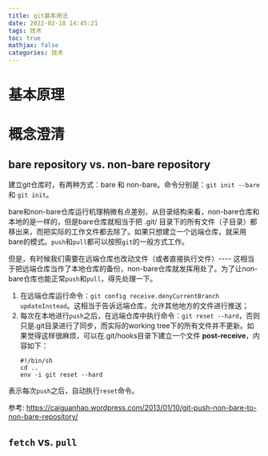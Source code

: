 ```yaml
---
title: git基本用法
date: 2022-02-18 14:45:21
tags: 技术
toc: true
mathjax: false
categories: 技术
---
```

# 基本原理

# 概念澄清
## bare repository vs. non-bare repository
建立git仓库时，有两种方式：bare 和 non-bare。命令分别是：`git init --bare` 和 `git init`。

bare和non-bare仓库运行机理稍微有点差别，从目录结构来看，non-bare仓库和本地的是一样的，但是bare仓库就相当于把 .git/ 目录下的所有文件（子目录）都移出来，而把实际的工作文件都去除了。如果只想建立一个远端仓库，就采用bare的模式。`push`和`pull`都可以按照`git`的一般方式工作。

但是，有时候我们需要在远端仓库也改动文件（或者直接执行文件）---- 这相当于把远端仓库当作了本地仓库的备份，non-bare仓库就发挥用处了。为了让non-bare仓库也能正常`push`和`pull`，得先处理一下。
1. 在远端仓库运行命令：`git config receive.denyCurrentBranch updateInstead`。这相当于告诉远端仓库，允许其他地方的文件进行推送；
2. 每次在本地进行`push`之后，在远端仓库中执行命令：`git reset --hard`，否则只是.git目录进行了同步，而实际的working tree下的所有文件并不更新。如果觉得这样很麻烦，可以在.git/hooks目录下建立一个文件 **post-receive**，内容如下：
	```
	#!/bin/sh
	cd .. 
	env -i git reset --hard
	```
表示每次`push`之后，自动执行`reset`命令。

参考: https://caiguanhao.wordpress.com/2013/01/10/git-push-non-bare-to-non-bare-repository/
	
## `fetch` vs. `pull`